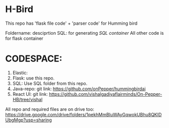 # H-Bird

This repo has 'flask file code' + 'parser code' for Humming bird

Foldername: desciprtion
SQL: for generating *SQL container*
All other code is for flask container

# CODESPACE:
1. Elastic: 
2. Flask: use this repo.
3. SQL: Use SQL folder from this repo.
4. Java-repo: git link: https://github.com/onPepper/hummingbirdai
5. React UI: git link: https://github.com/vishalgadiyaflairminds/On-Pepper-HB/tree/vishal


All repo and required files are on drive too:
https://drive.google.com/drive/folders/1pekhMmBluWAyGqwokUBhu8QKIDUbgMgp?usp=sharing
